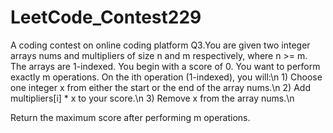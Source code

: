 # LeetCode_Contest229
A coding contest on online coding platform
Q3.You are given two integer arrays nums and multipliers of size n and m respectively, where n >= m. The arrays are 1-indexed.
You begin with a score of 0. You want to perform exactly m operations. On the ith operation (1-indexed), you will:\n
    1) Choose one integer x from either the start or the end of the array nums.\n
    2) Add multipliers[i] * x to your score.\n
    3) Remove x from the array nums.\n
    
Return the maximum score after performing m operations.
